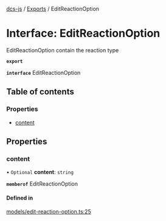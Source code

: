 [dcs-js](../README.md) / [Exports](../modules.md) / EditReactionOption

# Interface: EditReactionOption

EditReactionOption contain the reaction type

**`export`**

**`interface`** EditReactionOption

## Table of contents

### Properties

- [content](EditReactionOption.md#content)

## Properties

### <a id="content" name="content"></a> content

• `Optional` **content**: `string`

**`memberof`** EditReactionOption

#### Defined in

[models/edit-reaction-option.ts:25](https://github.com/unfoldingWord/dcs-js/blob/c677a54/models/edit-reaction-option.ts#L25)
